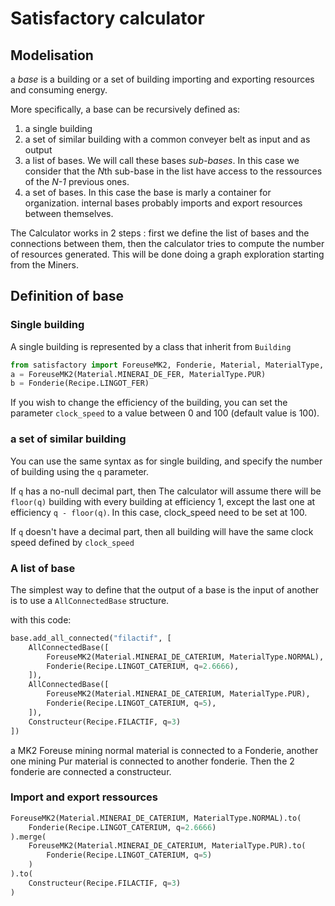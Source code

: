 # Satisfactory calculator

## Modelisation

a _base_ is a building or a set of building importing and exporting resources and consuming energy.

More specifically, a base can be recursively defined as:

1. a single building
2. a set of similar building with a common conveyer belt as input and as output
3. a list of bases. We will call these bases _sub-bases_. In this case we consider that the *N*th sub-base in the list have access to the ressources of the _N-1_ previous ones.
4. a set of bases. In this case the base is marly a container for organization. internal bases probably imports and export resources between themselves.

The Calculator works in 2 steps : first we define the list of bases and the connections between them, then the calculator tries to compute the number of resources generated. This will be done doing a graph exploration starting from the Miners.

## Definition of base

### Single building

A single building is represented by a class that inherit from `Building`

```python
from satisfactory import ForeuseMK2, Fonderie, Material, MaterialType, Recipe
a = ForeuseMK2(Material.MINERAI_DE_FER, MaterialType.PUR)
b = Fonderie(Recipe.LINGOT_FER)
```

If you wish to change the efficiency of the building, you can set the parameter `clock_speed` to a value between 0 and 100 (default value is 100).

### a set of similar building

You can use the same syntax as for single building, and specify the number of building using the `q` parameter.

If `q` has a no-null decimal part, then The calculator will assume there will be `floor(q)` building with every building at efficiency 1, except the last one at efficiency `q - floor(q)`. In this case, clock_speed need to be set at 100.

If `q` doesn't have a decimal part, then all building will have the same clock speed defined by `clock_speed`

### A list of base

The simplest way to define that the output of a base is the input of another is to use a `AllConnectedBase` structure.

with this code:

```python
base.add_all_connected("filactif", [
    AllConnectedBase([
        ForeuseMK2(Material.MINERAI_DE_CATERIUM, MaterialType.NORMAL),
        Fonderie(Recipe.LINGOT_CATERIUM, q=2.6666),
    ]),
    AllConnectedBase([
        ForeuseMK2(Material.MINERAI_DE_CATERIUM, MaterialType.PUR),
        Fonderie(Recipe.LINGOT_CATERIUM, q=5),
    ]),
    Constructeur(Recipe.FILACTIF, q=3)
])
```

a MK2 Foreuse mining normal material is connected to a Fonderie, another one mining Pur material is connected to another fonderie. Then the 2 fonderie are connected a constructeur.

### Import and export ressources

```python
ForeuseMK2(Material.MINERAI_DE_CATERIUM, MaterialType.NORMAL).to(
    Fonderie(Recipe.LINGOT_CATERIUM, q=2.6666)
).merge(
    ForeuseMK2(Material.MINERAI_DE_CATERIUM, MaterialType.PUR).to(
        Fonderie(Recipe.LINGOT_CATERIUM, q=5)
    )
).to(
    Constructeur(Recipe.FILACTIF, q=3)
)
```

